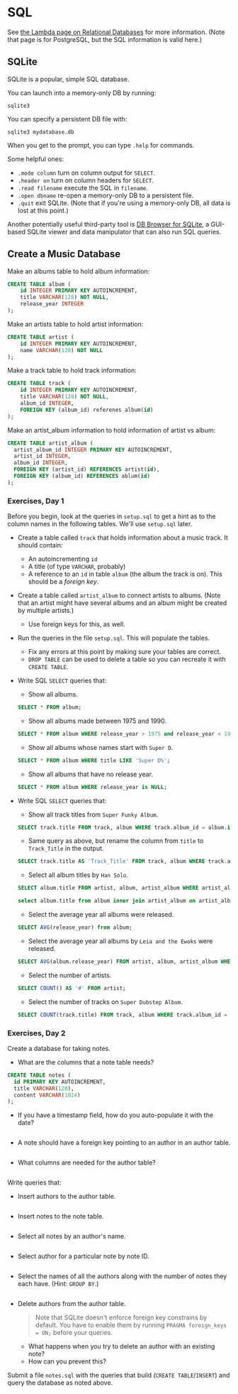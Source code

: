 # SQL

See [the Lambda page on Relational
Databases](https://github.com/LambdaSchool/Relational-Databases) for more
information. (Note that page is for PostgreSQL, but the SQL information is valid
here.)

## SQLite

SQLite is a popular, simple SQL database.

You can launch into a memory-only DB by running:

```
sqlite3
```

You can specify a persistent DB file with:

```
sqlite3 mydatabase.db
```

When you get to the prompt, you can type `.help` for commands.

Some helpful ones:

* `.mode column` turn on column output for `SELECT`.
* `.header on` turn on column headers for `SELECT`.
* `.read filename` execute the SQL in `filename`.
* `.open dbname` re-open a memory-only DB to a persistent file.
* `.quit` exit SQLite. (Note that if you're using a memory-only DB, all
  data is lost at this point.)

Another potentially useful third-party tool is [DB Browser for
SQLite](https://sqlitebrowser.org/), a GUI-based SQLite viewer and data
manipulator that can also run SQL queries.


## Create a Music Database

Make an albums table to hold album information:

```sql
CREATE TABLE album (
    id INTEGER PRIMARY KEY AUTOINCREMENT,
    title VARCHAR(128) NOT NULL,
    release_year INTEGER
);
```

Make an artists table to hold artist information:

```sql
CREATE TABLE artist (
    id INTEGER PRIMARY KEY AUTOINCREMENT,
    name VARCHAR(128) NOT NULL
);
```

Make a track table to hold track information:

```sql
CREATE TABLE track (
    id INTEGER PRIMARY KEY AUTOINCREMENT,
    title VARCHAR(128) NOT NULL,
    album_id INTEGER,
    FOREIGN KEY (album_id) referenes album(id)
);
```

Make an artist_album information to hold information of artist vs album:

```sql
CREATE TABLE artist_album (
  artist_album_id INTEGER PRIMARY KEY AUTOINCREMENT,
  artist_id INTEGER,
  album_id INTEGER,
  FOREIGN KEY (artist_id) REFERENCES artist(id),
  FOREIGN KEY (album_id) REFERENCES ablum(id)
);
```

### Exercises, Day 1

Before you begin, look at the queries in `setup.sql` to get a hint as to the
column names in the following tables. We'll use `setup.sql` later.

* Create a table called `track` that holds information about a music track. It should contain:
  * An autoincrementing `id`
  * A title (of type `VARCHAR`, probably)
  * A reference to an `id` in table `album` (the album the track is on). This
    should be a _foreign key_.

* Create a table called `artist_album` to connect artists to albums. (Note that
  an artist might have several albums and an album might be created by multiple
  artists.)
  * Use foreign keys for this, as well.
 
* Run the queries in the file `setup.sql`. This will populate the tables.
  * Fix any errors at this point by making sure your tables are correct.
  * `DROP TABLE` can be used to delete a table so you can recreate it with
    `CREATE TABLE`.

* Write SQL `SELECT` queries that:
  * Show all albums.  

  ```sql
  SELECT * FROM album;
  ```

  * Show all albums made between 1975 and 1990. 

  ```sql
  SELECT * FROM album WHERE release_year > 1975 and release_year < 1990;
  ```

  * Show all albums whose names start with `Super D`. 

  ```sql
  SELECT * FROM album WHERE title LIKE 'Super D%';
  ```
  
  * Show all albums that have no release year. 

  ```sql
  SELECT * FROM album WHERE release_year is NULL;
  ```

* Write SQL `SELECT` queries that:
  * Show all track titles from `Super Funky Album`. 

  ```sql
  SELECT track.title FROM track, album WHERE track.album_id = album.id  AND album.title LIKE 'Super Funky Album';
  ```
  * Same query as above, but rename the column from `title` to `Track_Title` in
    the output. 

  ```sql
  SELECT track.title AS 'Track_Title' FROM track, album WHERE track.album_id = album.id AND album.title LIKE 'Super Funky Album';
  ```

  * Select all album titles by `Han Solo`. 

  ```sql
  SELECT album.title FROM artist, album, artist_album WHERE artist_album.artist_id = artist.id AND artist_album.album_id = album.id AND artist.name = 'Han Solo';
  ```

  ```sql
  select album.title from album inner join artist_album on artist_album.album_id = album.id inner join artist on artist.id = artist_album.artist_id;
  ```

  * Select the average year all albums were released. 

  ```sql
  SELECT AVG(release_year) from album;
  ```

  * Select the average year all albums by `Leia and the Ewoks` were released. 

  ```sql
  SELECT AVG(album.release_year) FROM artist, album, artist_album WHERE artist_album.artist_id = artist.id AND artist_album.album_id = album.id AND artist.name = 'Leia and the Ewoks';
  ```

  * Select the number of artists. 

  ```sql
  SELECT COUNT() AS '#' FROM artist;
  ```

  * Select the number of tracks on `Super Dubstep Album`.

  ```sql
  SELECT COUNT(track.title) FROM track, album WHERE track.album_id = album.id AND album.title = 'Super Dubstep Album';
  ```

### Exercises, Day 2

Create a database for taking notes.

* What are the columns that a note table needs?

```sql
CREATE TABLE notes (
  id PRIMARY KEY AUTOINCREMENT,
  title VARCHAR(128),
  content VARCHAR(1024)
);
```

* If you have a timestamp field, how do you auto-populate it with the date? 

```sql

```

* A note should have a foreign key pointing to an author in an author table.

```sql

```

* What columns are needed for the author table?

```sql

```

Write queries that:

* Insert authors to the author table.

```sql

```

* Insert notes to the note table.

```sql

```

* Select all notes by an author's name.

```sql

```

* Select author for a particular note by note ID.

```sql

```

* Select the names of all the authors along with the number of notes they each have. (Hint: `GROUP BY`.)

```sql

```

* Delete authors from the author table.
  > Note that SQLite doesn't enforce foreign key constrains by default. You have
  > to enable them by running `PRAGMA foreign_keys = ON;` before your queries.
  
  * What happens when you try to delete an author with an existing note?
  * How can you prevent this?

Submit a file `notes.sql` with the queries that build (`CREATE TABLE`/`INSERT`)
and query the database as noted above.

